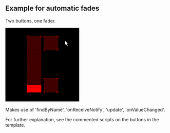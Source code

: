 ## Example for automatic fades

Two buttons, one fader.

![fader and buttons](preview.gif)

Makes use of 'findByName', 'onReceiveNotify', 'update', 'onValueChanged'.

For further explanation, see the commented scripts on the buttons in the template.
